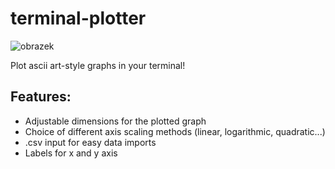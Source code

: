 # terminal-plotter

![obrazek](https://github.com/user-attachments/assets/63e795f4-c55f-44f6-a523-108c2b164869)

Plot ascii art-style graphs in your terminal!

## Features:

- Adjustable dimensions for the plotted graph
- Choice of different axis scaling methods (linear, logarithmic, quadratic...)
- .csv input for easy data imports
- Labels for x and y axis
